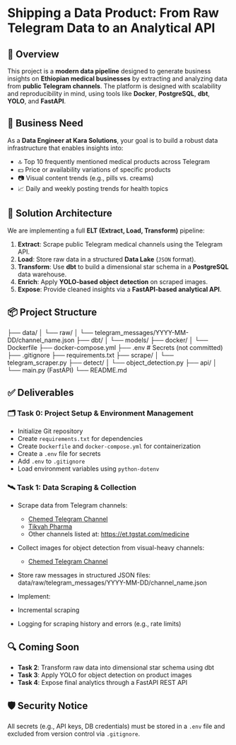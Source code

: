 # Shipping a Data Product: From Raw Telegram Data to an Analytical API

## 🧩 Overview

This project is a **modern data pipeline** designed to generate business insights on **Ethiopian medical businesses** by extracting and analyzing data from **public Telegram channels**. The platform is designed with scalability and reproducibility in mind, using tools like **Docker**, **PostgreSQL**, **dbt**, **YOLO**, and **FastAPI**.

## 🧠 Business Need

As a **Data Engineer at Kara Solutions**, your goal is to build a robust data infrastructure that enables insights into:

- 🔝 Top 10 frequently mentioned medical products across Telegram
- 💵 Price or availability variations of specific products
- 📷 Visual content trends (e.g., pills vs. creams)
- 📈 Daily and weekly posting trends for health topics

## 🔧 Solution Architecture

We are implementing a full **ELT (Extract, Load, Transform)** pipeline:

1. **Extract**: Scrape public Telegram medical channels using the Telegram API.
2. **Load**: Store raw data in a structured **Data Lake** (`JSON` format).
3. **Transform**: Use **dbt** to build a dimensional star schema in a **PostgreSQL** data warehouse.
4. **Enrich**: Apply **YOLO-based object detection** on scraped images.
5. **Expose**: Provide cleaned insights via a **FastAPI-based analytical API**.


## 📦 Project Structure

├── data/
│ └── raw/
│ └── telegram_messages/YYYY-MM-DD/channel_name.json
├── dbt/
│ └── models/
├── docker/
│ └── Dockerfile
├── docker-compose.yml
├── .env # Secrets (not committed)
├── .gitignore
├── requirements.txt
├── scrape/
│ └── telegram_scraper.py
├── detect/
│ └── object_detection.py
├── api/
│ └── main.py (FastAPI)
└── README.md 

## ✅ Deliverables

### 🗂 Task 0: Project Setup & Environment Management

- Initialize Git repository
- Create `requirements.txt` for dependencies
- Create `Dockerfile` and `docker-compose.yml` for containerization
- Create a `.env` file for secrets
- Add `.env` to `.gitignore`
- Load environment variables using `python-dotenv`

### 🛰 Task 1: Data Scraping & Collection

- Scrape data from Telegram channels:
  - [Chemed Telegram Channel](https://t.me/lobelia4cosmetics)
  - [Tikvah Pharma](https://t.me/tikvahpharma)
  - Other channels listed at: https://et.tgstat.com/medicine

- Collect images for object detection from visual-heavy channels:
  - [Chemed Telegram Channel](https://t.me/lobelia4cosmetics)

- Store raw messages in structured JSON files:
data/raw/telegram_messages/YYYY-MM-DD/channel_name.json 

- Implement:
- Incremental scraping
- Logging for scraping history and errors (e.g., rate limits)

## 🔍 Coming Soon

- **Task 2**: Transform raw data into dimensional star schema using dbt
- **Task 3**: Apply YOLO for object detection on product images
- **Task 4**: Expose final analytics through a FastAPI REST API

## 🛡️ Security Notice

All secrets (e.g., API keys, DB credentials) must be stored in a `.env` file and excluded from version control via `.gitignore`.